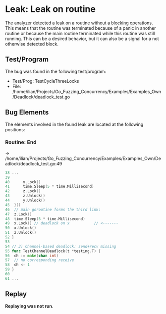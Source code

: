 # Leak: Leak on routine

The analyzer detected a leak on a routine without a blocking operations.
This means that the routine was terminated because of a panic in another routine or because the main routine terminated while this routine was still running.
This can be a desired behavior, but it can also be a signal for a not otherwise detected block.

## Test/Program
The bug was found in the following test/program:

- Test/Prog: TestCycleThreeLocks
- File: /home/ilian/Projects/Go_Fuzzing_Concurrency/Examples/Examples_Own/Deadlock/deadlock_test.go

## Bug Elements
The elements involved in the found leak are located at the following positions:

###  Routine: End
-> /home/ilian/Projects/Go_Fuzzing_Concurrency/Examples/Examples_Own/Deadlock/deadlock_test.go:49
```go
38 ...
39 
40 		y.Lock()
41 		time.Sleep(5 * time.Millisecond)
42 		z.Lock()
43 		z.Unlock()
44 		y.Unlock()
45 	}()
46 	// main goroutine forms the third link:
47 	z.Lock()
48 	time.Sleep(5 * time.Millisecond)
49 	x.Lock() // deadlock on x           // <-------
50 	x.Unlock()
51 	z.Unlock()
52 }
53 
54 // 3) Channel‐based deadlock: send+recv missing
55 func TestChannelDeadlock(t *testing.T) {
56 	ch := make(chan int)
57 	// no corresponding receive
58 	ch <- 1
59 }
60 
61 ...
```


## Replay
**Replaying was not run**.

